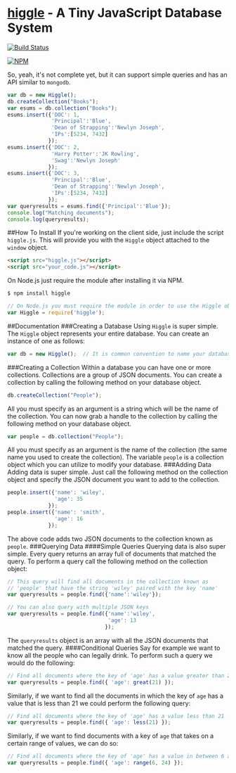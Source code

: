 [higgle]() - A Tiny JavaScript Database System
======
[![Build Status](https://drone.io/github.com/shrimpboyho/higgle/status.png)](https://drone.io/github.com/shrimpboyho/higgle/latest)

[![NPM](https://nodei.co/npm/higgle.png?downloads=true&stars=true)](https://nodei.co/npm/higgle/)

So, yeah, it's not complete yet, but it can support simple queries and has an API similar to ```mongodb```.
```js
var db = new Higgle();
db.createCollection("Books");
var esums = db.collection("Books");
esums.insert({'DOC': 1,
              'Principal':'Blue',
              'Dean of Strapping':'Newlyn Joseph',
              'IPs':[5234, 7432]
             });
esums.insert({'DOC': 2,
              'Harry Potter':'JK Rowling',
              'Swag':'Newlyn Joseph'
             });
esums.insert({'DOC': 3,
              'Principal':'Blue',
              'Dean of Strapping':'Newlyn Joseph',
              'IPs':[5234, 7432]
             });
var queryresults = esums.find({'Principal':'Blue'});
console.log("Matching documents");
console.log(queryresults);
```
##How To Install
If you're working on the client side, just include the script ```higgle.js```. This will provide you with the ```Higgle``` object attached to the ```window``` object.
```html
<script src="higgle.js"></script>
<script src="your_code.js"></script>
```
On Node.js just require the module after installing it via NPM.

```bash
$ npm install higgle
```
```js
// On Node.js you must require the module in order to use the Higgle object
var Higgle = require('higgle');
```
##Documentation
###Creating a Database
Using ```Higgle``` is super simple. The ```Higgle``` object represents your entire database. You can create an instance of one as follows:
```js
var db = new Higgle();  // It is common convention to name your database object 'db'
```
###Creating a Collection
Within a database you can have one or more collections. Collections are a group of JSON documents. You can create a collection by calling the following method on your database object.
```js
db.createCollection("People");
```
All you must specify as an argument is a string which will be the name of the collection.
You can now grab a handle to the collection by calling the following method on your database object.
```js
var people = db.collection("People");
```
All you must specify as an argument is the name of the collection (the same name you used to create the collection). The variable ```people``` is a collection object which you can utilize to modify your database.
###Adding Data
Adding data is super simple. Just call the following method on the collection object and specify the JSON document you want to add to the collection.
```js
people.insert({'name': 'wiley',
               'age': 35
             });
people.insert({'name': 'smith',
               'age': 16
             });
```
The above code adds two JSON documents to the collection known as ```people```.
###Querying Data
####Simple Queries
Querying data is also super simple. Every query returns an array full of documents that matched the query. To perform a query call the following method on the collection object:
```js
// This query will find all documents in the collection known as
// 'people' that have the string 'wiley' paired with the key 'name'
var queryresults = people.find({'name':'wiley'});

// You can also query with multiple JSON keys
var queryresults = people.find({'name':'wiley',
                                'age': 13
                               });
```
The ```queryresults``` object is an array with all the JSON documents that matched the query.
####Conditional Queries
Say for example we want to know all the people who can legally drink. To perform such a query we would do the following:
```js
// Find all documents where the key of 'age' has a value greater than 21
var queryresults = people.find({ 'age': great(21) });
```
Similarly, if we want to find all the documents in which the key of ```age``` has a value that is less than 21 we could perform the following query:
```js
// Find all documents where the key of 'age' has a value less than 21
var queryresults = people.find({ 'age': less(21) });
```
Similarly, if we want to find documents with a key of ```age``` that takes on a certain range of values, we can do so:
```js
// Find all documents where the key of 'age' has a value in between 6 and 24
var queryresults = people.find({ 'age': range(6, 24) });
```
